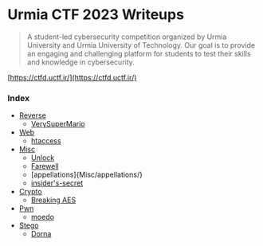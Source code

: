 # Urmia CTF 2023 Writeups

> A student-led cybersecurity competition organized by Urmia University and Urmia University of Technology. Our goal is to provide an engaging and challenging platform for students to test their skills and knowledge in cybersecurity.

[https://ctfd.uctf.ir/](https://ctfd.uctf.ir/)

### Index

- [Reverse](Reverse)
  - [VerySuperMario](Reverse/VerySuperMario)
- [Web](Web)
  - [htaccess](Web/htaccess/)
- [Misc](Misc)
  - [Unlock](Misc/Unlock/)
  - [Farewell](Misc/Farewell/)
  - [appellations]{Misc/appellations/}
  - [insider's-secret](/UrmiaCTF/Misc/insider's-secret/)
- [Crypto](Crypto)
  - [Breaking AES](Crypto/Breaking%20AES/)
- [Pwn](Pwn)
  - [moedo](Pwn/moedo/)
- [Stego](/UrmiaCTF/Stego/)
  - [Dorna](/UrmiaCTF/Stego/Dorna/)
